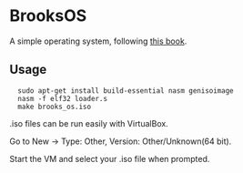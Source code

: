 # BrooksOS
A simple operating system, following [this book](http://littleosbook.github.io/).

## Usage
```  
  sudo apt-get install build-essential nasm genisoimage
  nasm -f elf32 loader.s
  make brooks_os.iso
```


.iso files can be run easily with VirtualBox.


Go to New -> Type: Other, Version: Other/Unknown(64 bit).

Start the VM and select your .iso file when prompted.
